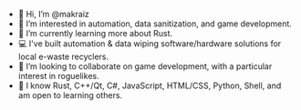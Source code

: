 - 👋 Hi, I’m @makraiz
- 👀 I’m interested in automation, data sanitization, and game development.
- 🌱 I’m currently learning more about Rust.
- 💻 I've built automation & data wiping software/hardware solutions for local e-waste recyclers.
- 💞️ I’m looking to collaborate on game development, with a particular interest in roguelikes.
- 📖 I know Rust, C++/Qt, C#, JavaScript, HTML/CSS, Python, Shell, and am open to learning others.
<!--- - 📫 How to reach me: e-mail <redacted> --->

<!---
makraiz/makraiz is a ✨ special ✨ repository because its `README.md` (this file) appears on your GitHub profile.
You can click the Preview link to take a look at your changes.
--->
